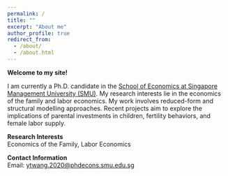 ```yaml
---
permalink: /
title: ""
excerpt: "About me"
author_profile: true
redirect_from: 
  - /about/
  - /about.html
---
```


**Welcome to my site!** 

I am currently a Ph.D. candidate in the [School of Economics at Singapore Management University (SMU)](https://economics.smu.edu.sg/). My research interests lie in the economics of the family and labor economics. My work involves reduced-form and structural modelling approaches. Recent projects aim to explore the implications of parental investments in children, fertility behaviors, and female labor supply.

**Research Interests**<br>
  Economics of the Family, Labor Economics

**Contact Information**<br>
	Email: ytwang.2020@phdecons.smu.edu.sg
